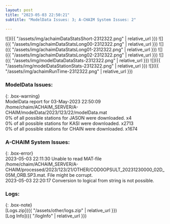 ```yaml
---
layout: post
title: "2023-05-03 22:50:21"
subtitle: "ModelData Issues: 3; A-CHAIM System Issues: 2"

---
```


![]({{ "/assets/img/achaimDataStatsShort-2312322.png" | relative_url }})
![]({{ "/assets/img/achaimDataStatsLong00-2312322.png" | relative_url }})
![]({{ "/assets/img/achaimDataStatsLong01-2312322.png" | relative_url }})
![]({{ "/assets/img/achaimDataStatsLong02-2312322.png" | relative_url }})
![]({{ "/assets/img/modelDataDataStats-2312322.png" | relative_url }})
![]({{ "/assets/img/modelDataStationStats-2312322.png" | relative_url }})
![]({{ "/assets/img/achaimRunTime-2312322.png" | relative_url }})


### ModelData Issues:  
  
{: .box-warning}  
 ModelData report for 03-May-2023 22:50:09   
 /home/chaim/ACHAIM_SERVER/A-CHAIM/modelData/2023/123/22/modelData.mat   
 0% of all possible stations for JASON were downloaded. x4   
 0% of all possible stations for KASI were downloaded. x2713   
 0% of all possible stations for CHAIN were downloaded. x1674   
  
### A-CHAIM System Issues:  
  
{: .box-error}  
2023-05-03 22:11:30 Unable to read MAT-file /home/chaim/ACHAIM_SERVER/A-CHAIM/processed/2023/123/21/OTHER/COD0OPSULT_20231230000_02D_05M_ORB.SP3.mat. File might be corrupt.  
2023-05-03 22:20:17 Conversion to logical from string is not possible.  

### Logs:  
  
{: .box-note}  
[Logs.zip]({{ "/assets/other/logs.zip" | relative_url }})  
[Log Info]({{ "/logInfo" | relative_url }})  
